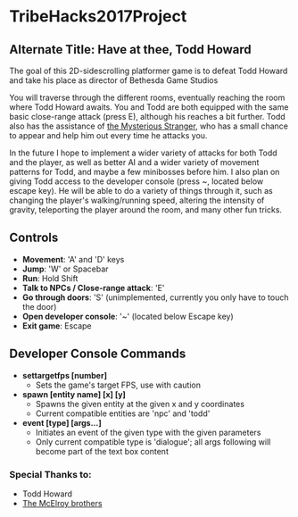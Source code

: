 # TribeHacks2017Project
## Alternate Title: Have at thee, Todd Howard

The goal of this 2D-sidescrolling platformer game is to defeat Todd Howard and take his place as director of Bethesda Game Studios

You will traverse through the different rooms, eventually reaching the room where Todd Howard awaits. You and Todd are both equipped with the same basic close-range attack (press E), although his reaches a bit further. Todd also has the assistance of [the Mysterious Stranger](http://fallout.wikia.com/wiki/Mysterious_Stranger_(character)), who has a small chance to appear and help him out every time he attacks you.

In the future I hope to implement a wider variety of attacks for both Todd and the player, as well as better AI and a wider variety of movement patterns for Todd, and maybe a few minibosses before him. I also plan on giving Todd access to the developer console (press ~, located below escape key). He will be able to do a variety of things through it, such as changing the player's walking/running speed, altering the intensity of gravity, teleporting the player around the room, and many other fun tricks.

## Controls
- **Movement**: 'A' and 'D' keys
- **Jump**: 'W' or Spacebar
- **Run**: Hold Shift
- **Talk to NPCs / Close-range attack**: 'E'
- **Go through doors**: 'S' (unimplemented, currently you only have to touch the door)
- **Open developer console**: '~' (located below Escape key)
- **Exit game**: Escape

## Developer Console Commands
- **settargetfps [number]**
  - Sets the game's target FPS, use with caution
- **spawn [entity name] [x] [y]**
  - Spawns the given entity at the given x and y coordinates
  - Current compatible entities are 'npc' and 'todd'
- **event [type] [args...]**
  - Initiates an event of the given type with the given parameters
  - Only current compatible type is 'dialogue'; all args following will become part of the text box content

### Special Thanks to:
- Todd Howard
- [The McElroy brothers](https://www.youtube.com/watch?v=_1jGnFt78H8)
